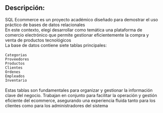 ## Descripción:

SQL Ecommerce es un proyecto académico diseñado para demostrar el uso práctico de bases de datos relacionales <br>
En este contexto, elegí desarrollar como temática una plataforma de comercio electrónico que permite gestionar eficientemente la compra y venta de productos tecnológicos <br>
La base de datos contiene siete tablas principales: <br><br>
`Categorias` <br>
`Proveedores` <br>
`Productos` <br>
`Clientes` <br>
`Ordenes` <br>
`Empleados` <br>
`Inventario` <br><br>
Estas tablas son fundamentales para organizar y gestionar la información clave del negocio. Trabajan en conjunto para facilitar la operación y gestión eficiente del ecommerce, asegurando una experiencia fluida tanto para los clientes como para los administradores del sistema